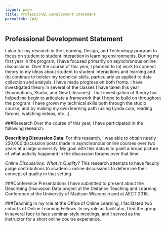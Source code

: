 ```yaml
---
layout: page
title: Professional Development Statement
permalink: /pd/
---
```


## Professional Development Statement

I plan for my research in the Learning, Design, and Technology program to focus on student to student interaction in learning environments. During my first year in the program, I have focused primarily on asynchronous online discussions. Over the course of this year, I planned to (a) work to connect theory to my ideas about student to student interactions and learning and (b) continue to bolster my technical skills, particularly as applied to data collection and analysis. I have made progress on both fronts. I have investigated theory in several of the classes I have taken this year (Foundations, Studio, and New Literacies). That investigation of theory has helped me begin to articulate a framework that I hope to build on throughout the program. I have grown my technical skills both through the studio course, and by making my own learning path (using Lynda.com, reading forums, watching videos, etc…).

###Research
Over the course of this year, I have participated in the following research:

**Describing Discussion Data**: For this research, I was able to obtain nearly 250,000 discussion posts made in asynchronous online courses over two years at a large university. My goal with this data is to paint a broad picture of what activity happened in the discussion forums over that time.

*Online Discussions: What is Quality?* This research attempts to have faculty judge contributions to academic online discussions to determine their concept of quality in that setting.

###Conference Presentations
I have submitted to present about the Describing Discussion Data project at the Distance Teaching and Learning Conference at the University of Madison Wisconsin and at AECT 2016.

###Teaching
In my role at the Office of Online Learning, I facilitated two cohorts of Online Learning Fellows. In my role as facilitator, I led the group in several face to face seminar-style meetings, and I served as the instructor for a short online course experience.
